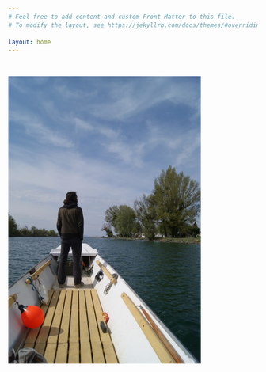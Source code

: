 ```yaml
---
# Feel free to add content and custom Front Matter to this file.
# To modify the layout, see https://jekyllrb.com/docs/themes/#overriding-theme-defaults

layout: home
---
```


&nbsp;
&nbsp;
&nbsp;
&nbsp;
&nbsp;

  <div><img src="/img/splash.jpg"></div>



